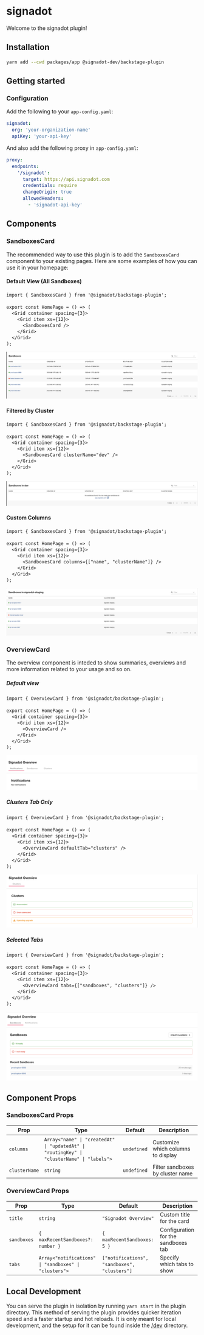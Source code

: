 # signadot

Welcome to the signadot plugin!

## Installation

```bash
yarn add --cwd packages/app @signadot-dev/backstage-plugin
```

## Getting started

### Configuration

Add the following to your `app-config.yaml`:

```yaml
signadot:
  org: 'your-organization-name'
  apiKey: 'your-api-key'
```

And also add the following proxy in `app-config.yaml`:
```yaml
proxy:
  endpoints:
    '/signadot':
      target: https://api.signadot.com
      credentials: require
      changeOrigin: true
      allowedHeaders:
        - 'signadot-api-key'
```

## Components

### SandboxesCard

The recommended way to use this plugin is to add the `SandboxesCard` component to your existing pages. Here are some examples of how you can use it in your homepage:

#### Default View (All Sandboxes)
```tsx
import { SandboxesCard } from '@signadot/backstage-plugin';

export const HomePage = () => (
  <Grid container spacing={3}>
    <Grid item xs={12}>
      <SandboxesCard />
    </Grid>
  </Grid>
);
```
![All Sandboxes](docs/img/sandboxes-card.png)

#### Filtered by Cluster
```tsx
import { SandboxesCard } from '@signadot/backstage-plugin';

export const HomePage = () => (
  <Grid container spacing={3}>
    <Grid item xs={12}>
      <SandboxesCard clusterName="dev" />
    </Grid>
  </Grid>
);
```
![Dev Cluster Sandboxes](docs/img/sandboxes-card-dev.png)

#### Custom Columns
```tsx
import { SandboxesCard } from '@signadot/backstage-plugin';

export const HomePage = () => (
  <Grid container spacing={3}>
    <Grid item xs={12}>
      <SandboxesCard columns={["name", "clusterName"]} />
    </Grid>
  </Grid>
);
```
![Filtered Cluster Sandboxes](docs/img/sandboxes-card-filter-columns.png)

### OverviewCard

The overview component is inteded to show summaries, overviews and more information related to your usage and so on.

##### Default view
```tsx
import { OverviewCard } from '@signadot/backstage-plugin';

export const HomePage = () => (
  <Grid container spacing={3}>
    <Grid item xs={12}>
      <OverviewCard />
    </Grid>
  </Grid>
);
```
![Dev Cluster Sandboxes](docs/img/overview-all-tabs.png)

##### Clusters Tab Only
```tsx
import { OverviewCard } from '@signadot/backstage-plugin';

export const HomePage = () => (
  <Grid container spacing={3}>
    <Grid item xs={12}>
      <OverviewCard defaultTab="clusters" />
    </Grid>
  </Grid>
);
```
![Clusters Tab](docs/img/overview-clusters-tab.png)

##### Selected Tabs
```tsx
import { OverviewCard } from '@signadot/backstage-plugin';

export const HomePage = () => (
  <Grid container spacing={3}>
    <Grid item xs={12}>
      <OverviewCard tabs={["sandboxes", "clusters"]} />
    </Grid>
  </Grid>
);
```
![Two Tabs](docs/img/overview-two-tabs.png)

## Component Props

### SandboxesCard Props

| Prop | Type | Default | Description |
|------|------|---------|-------------|
| `columns` | `Array<"name" \| "createdAt" \| "updatedAt" \| "routingKey" \| "clusterName" \| "labels">` | `undefined` | Customize which columns to display |
| `clusterName` | `string` | `undefined` | Filter sandboxes by cluster name |

### OverviewCard Props

| Prop | Type | Default | Description |
|------|------|---------|-------------|
| `title` | `string` | `"Signadot Overview"` | Custom title for the card |
| `sandboxes` | `{ maxRecentSandboxes?: number }` | `{ maxRecentSandboxes: 5 }` | Configuration for the sandboxes tab |
| `tabs` | `Array<"notifications" \| "sandboxes" \| "clusters">` | `["notifications", "sandboxes", "clusters"]` | Specify which tabs to show |

## Local Development

You can serve the plugin in isolation by running `yarn start` in the plugin directory.
This method of serving the plugin provides quicker iteration speed and a faster startup and hot reloads.
It is only meant for local development, and the setup for it can be found inside the [/dev](./dev) directory.
